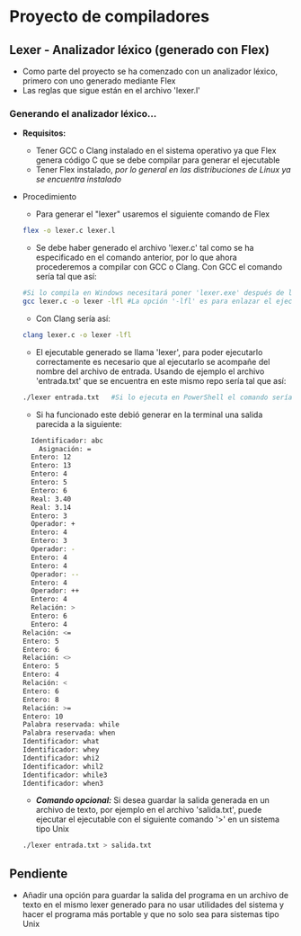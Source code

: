# Proyecto de compiladores
## Lexer - Analizador léxico (generado con Flex)
- Como parte del proyecto se ha comenzado con un analizador léxico, primero con uno generado mediante Flex
- Las reglas que sigue están en el archivo 'lexer.l'

### Generando el analizador léxico...
- **Requisitos:**
  - Tener GCC o Clang instalado en el sistema operativo ya que Flex genera código C que se debe compilar para generar el ejecutable
  - Tener Flex instalado, _por lo general en las distribuciones de Linux ya se encuentra instalado_
- Procedimiento
  - Para generar el "lexer" usaremos el siguiente comando de Flex
  ```bash
  flex -o lexer.c lexer.l
  ```

	- Se debe haber generado el archivo 'lexer.c' tal como se ha especificado en el comando anterior, por lo que ahora procederemos a compilar con GCC o Clang. Con GCC el comando sería tal que así:
  ``` bash
  #Si lo compila en Windows necesitará poner 'lexer.exe' después de la opción -o en lugar de solo 'lexer'
  gcc lexer.c -o lexer -lfl #La opción '-lfl' es para enlazar el ejecutable a las bibliotecas de Flex
  ```

	- Con Clang sería así:
  ``` bash
  clang lexer.c -o lexer -lfl
  ```

	- El ejecutable generado se llama 'lexer', para poder ejecutarlo correctamente es necesario que al ejecutarlo se acompañe del nombre del archivo de entrada. Usando de ejemplo el archivo 'entrada.txt' que se encuentra en este mismo repo sería tal que así:
  ``` bash
  ./lexer entrada.txt	#Si lo ejecuta en PowerShell el comando sería con '\' en lugar de '/'
  ```

	- Si ha funcionado este debió generar en la terminal una salida parecida a la siguiente:
  ```bash
  	Identificador: abc
      Asignación: =
    Entero: 12
    Entero: 13
    Entero: 4
    Entero: 5
    Entero: 6
    Real: 3.40
    Real: 3.14
    Entero: 3
    Operador: +
    Entero: 4
    Entero: 3
    Operador: -
    Entero: 4
    Entero: 4
    Operador: --
    Entero: 4
    Operador: ++
    Entero: 4
    Relación: >
    Entero: 6
    Entero: 4
  Relación: <=
  Entero: 5
  Entero: 6
  Relación: <>
  Entero: 5
  Entero: 4
  Relación: <
  Entero: 6
  Entero: 8
  Relación: >=
  Entero: 10
  Palabra reservada: while
  Palabra reservada: when
  Identificador: what
  Identificador: whey
  Identificador: whi2
  Identificador: whil2
  Identificador: while3
  Identificador: when3
  ```
  - ***Comando opcional:*** Si desea guardar la salida generada en un archivo de texto, por ejemplo en el archivo 'salida.txt', puede ejecutar el ejecutable con el siguiente comando '>' en un sistema tipo Unix
  ```bash
  ./lexer entrada.txt > salida.txt
  ```
## Pendiente
- Añadir una opción para guardar la salida del programa en un archivo de texto en el mismo lexer generado para no usar utilidades del sistema y hacer el programa más portable y que no solo sea para sistemas tipo Unix
